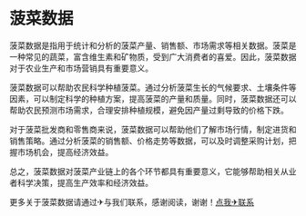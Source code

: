 # 菠菜数据

菠菜数据是指用于统计和分析的菠菜产量、销售额、市场需求等相关数据。菠菜是一种常见的蔬菜，富含维生素和矿物质，受到广大消费者的喜爱。因此，菠菜数据对于农业生产和市场营销具有重要意义。

菠菜数据可以帮助农民科学种植菠菜。通过分析菠菜生长的气候要求、土壤条件等因素，可以制定科学的种植方案，提高菠菜的产量和质量。同时，菠菜数据还可以帮助农民预测市场需求，合理安排种植规模，避免因产量过剩导致的价格下跌。

对于菠菜批发商和零售商来说，菠菜数据可以帮助他们了解市场行情，制定进货和销售策略。通过分析菠菜的销售额、价格走势等数据，可以及时调整采购计划，把握市场机会，提高经济效益。

总之，菠菜数据对菠菜产业链上的各个环节都具有重要意义，它能够帮助相关从业者科学决策，提高生产效率和经济效益。

更多关于菠菜数据请通过✈与我们联系，感谢阅读，谢谢！[点我✈联系](https://www.k02.cc)